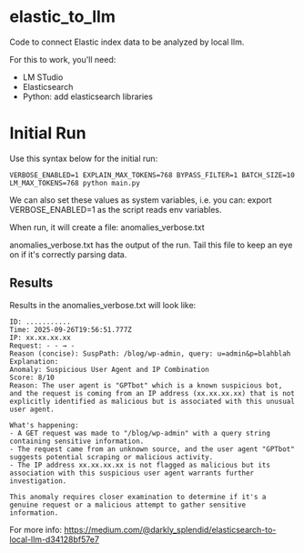 # elastic_to_llm
Code to connect Elastic index data to be analyzed by local llm.

For this to work, you'll need:
- LM STudio
- Elasticsearch
- Python: add elasticsearch libraries

# Initial Run
Use this syntax below for the initial run:
```chatinput
VERBOSE_ENABLED=1 EXPLAIN_MAX_TOKENS=768 BYPASS_FILTER=1 BATCH_SIZE=10 LM_MAX_TOKENS=768 python main.py
```
We can also set these values as system variables, i.e. you can: export VERBOSE_ENABLED=1 as the script reads env variables.

When run, it will create a file: anomalies_verbose.txt

anomalies_verbose.txt has the output of the run.  Tail this file to keep an eye on if it's correctly parsing data.

## Results
Results in the anomalies_verbose.txt will look like:

```chatinput
ID: ...........
Time: 2025-09-26T19:56:51.777Z
IP: xx.xx.xx.xx
Request: - - → -
Reason (concise): SuspPath: /blog/wp-admin, query: u=admin&p=blahblah
Explanation:
Anomaly: Suspicious User Agent and IP Combination
Score: 8/10
Reason: The user agent is "GPTbot" which is a known suspicious bot, and the request is coming from an IP address (xx.xx.xx.xx) that is not explicitly identified as malicious but is associated with this unusual user agent.

What's happening:
- A GET request was made to "/blog/wp-admin" with a query string containing sensitive information.
- The request came from an unknown source, and the user agent "GPTbot" suggests potential scraping or malicious activity.
- The IP address xx.xx.xx.xx is not flagged as malicious but its association with this suspicious user agent warrants further investigation.

This anomaly requires closer examination to determine if it's a genuine request or a malicious attempt to gather sensitive information.
```


For more info:
https://medium.com/@darkly_splendid/elasticsearch-to-local-llm-d34128bf57e7

